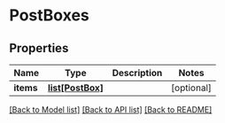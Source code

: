 # PostBoxes

## Properties
Name | Type | Description | Notes
------------ | ------------- | ------------- | -------------
**items** | [**list[PostBox]**](PostBox.md) |  | [optional] 

[[Back to Model list]](../README.md#documentation-for-models) [[Back to API list]](../README.md#documentation-for-api-endpoints) [[Back to README]](../README.md)


